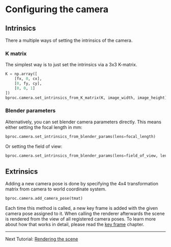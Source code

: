 # Configuring the camera

## Intrinsics

There a multiple ways of setting the intrinsics of the camera.

### K matrix

The simplest way is to just set the intrinsics via a 3x3 K-matrix.

```python
K = np.array([
    [fx, 0, cx],
    [0, fy, cy],
    [0, 0, 1]
])
bproc.camera.set_intrinsics_from_K_matrix(K, image_width, image_height)
```

### Blender parameters

Alternatively, you can set blender camera parameters directly. 
This means either setting the focal length in mm:

```python
bproc.camera.set_intrinsics_from_blender_params(lens=focal_length)
```

Or setting the field of view:

```python
bproc.camera.set_intrinsics_from_blender_params(lens=field_of_view, lens_unit="FOV")
```

## Extrinsics

Adding a new camera pose is done by specifying the 4x4 transformation matrix from camera to world coordinate system.

```python
bproc.camera.add_camera_pose(tmat)
```

Each time this method is called, a new key frame is added with the given camera pose assigned to it.
When calling the renderer afterwards the scene is rendered from the view of all registered camera poses.
To learn more about how that works in detail, please read the [key frame](key_frames.md) chapter.

--- 

Next Tutorial: [Rendering the scene](renderer.md)